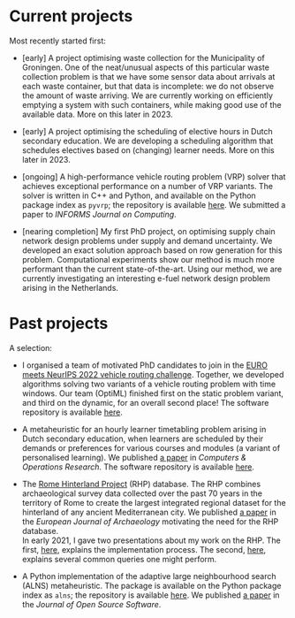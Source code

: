 <!--
.. title: Projects
.. slug: projects
.. date: 2020-11-23 18:53:07 UTC+01:00
.. updated: 2023-06-22 10:15 UTC+01:00
.. tags: 
.. category: 
.. link: 
.. description: 
.. type: text
-->

# Current projects

Most recently started first:

- [early]
  A project optimising waste collection for the Municipality of Groningen.
  One of the neat/unusual aspects of this particular waste collection problem is that we have some sensor data about arrivals at each waste container, but that data is incomplete: we do not observe the amount of waste arriving.
  We are currently working on efficiently emptying a system with such containers, while making good use of the available data.
  More on this later in 2023. 

- [early] 
  A project optimising the scheduling of elective hours in Dutch secondary education.
  We are developing a scheduling algorithm that schedules electives based on (changing) learner needs.
  More on this later in 2023. 

- [ongoing]
  A high-performance vehicle routing problem (VRP) solver that achieves exceptional performance on a number of VRP variants.
  The solver is written in C++ and Python, and available on the Python package index as `pyvrp`; the repository is available [here](https://github.com/PyVRP/PyVRP/).
  We submitted a paper to _INFORMS Journal on Computing_.

- [nearing completion]
  My first PhD project, on optimising supply chain network design problems under
  supply and demand uncertainty. We developed an exact solution approach based on
  row generation for this problem. Computational experiments show our method is
  much more performant than the current state-of-the-art. Using our method, we are
  currently investigating an interesting e-fuel network design problem arising
  in the Netherlands.

# Past projects

A selection:

- I organised a team of motivated PhD candidates to join in the
  [EURO meets NeurIPS 2022 vehicle routing challenge](https://euro-neurips-vrp-2022.challenges.ortec.com/).
  Together, we developed algorithms solving two variants of a vehicle routing problem with time windows.
  Our team (OptiML) finished first on the static problem variant, and third on the dynamic, for an
  overall second place! The software repository is available [here](https://github.com/N-Wouda/Euro-NeurIPS-2022).

- A metaheuristic for an hourly learner timetabling problem arising in Dutch
  secondary education, when learners are scheduled by their demands or preferences
  for various courses and modules (a variant of personalised learning).
  We published [a paper](https://doi.org/10.1016/j.cor.2022.106089) in 
  _Computers & Operations Research_. The software repository is available 
  [here](https://github.com/N-Wouda/PL-Heuristic).

- The [Rome Hinterland Project](http://comparativesurveyarchaeology.org/) (RHP)
  database. The RHP combines archaeological survey data collected over the past
  70 years in the territory of Rome to create the largest integrated regional
  dataset for the hinterland of any ancient Mediterranean city. We published 
  [a paper](https://doi.org/10.1017/eaa.2021.51) in the _European Journal of
  Archaeology_ motivating the need for the RHP database.
  <br />
  In early 2021, I gave two presentations about my work on the RHP. The first,
  [here](https://nielswouda.com/slides/rhp_tech), explains the implementation
  process. The second, [here](https://nielswouda.com/slides/rhp_user), explains
  several common queries one might perform.

- A Python implementation of the adaptive large neighbourhood search (ALNS) 
  metaheuristic. The package is available on the Python package index as `alns`; 
  the repository is available [here](https://github.com/N-Wouda/ALNS). We published 
  [a paper](https://doi.org/10.21105/joss.05028) in the _Journal of Open Source Software_.
